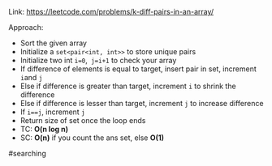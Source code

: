 Link: https://leetcode.com/problems/k-diff-pairs-in-an-array/

Approach:
- Sort the given array
- Initialize a `set<pair<int, int>>` to store unique pairs
- Initialize two int `i=0`,` j=i+1` to check your array
- If difference of elements is equal to target, insert pair in set, increment `i`and `j`
- Else if difference is greater than target, increment `i` to shrink the difference
- Else if difference is lesser than target, increment `j` to increase difference
- If `i==j`, increment `j`
- Return size of set once the loop ends
- TC: **O(n log n)**
- SC: **O(n)** if you count the ans set, else **O(1)**

#searching
